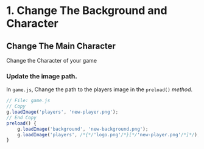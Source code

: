 # 1. Change The Background and Character

## Change The Main Character

Change the Character of your game

### Update the image path.

In `game.js`, Change the path to the players image in the `preload()` _method_.

```javascript
// File: game.js
// Copy
g.loadImage('players', 'new-player.png');
// End Copy
preload() {
    g.loadImage('background', 'new-background.png');
    g.loadImage('players', /*{*/'logo.png'/*}[*/'new-player.png'/*]*/);
}
```
